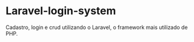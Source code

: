 # Laravel-login-system
 Cadastro, login e crud utilizando o Laravel, o framework mais utilizado de PHP.
